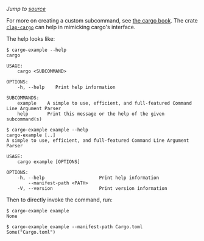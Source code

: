 *Jump to [source](cargo-example.rs)*

For more on creating a custom subcommand, see [the cargo
book](https://doc.rust-lang.org/cargo/reference/external-tools.html#custom-subcommands).
The crate [`clap-cargo`](https://github.com/crate-ci/clap-cargo) can help in
mimicking cargo's interface.

The help looks like:
```console
$ cargo-example --help
cargo 

USAGE:
    cargo <SUBCOMMAND>

OPTIONS:
    -h, --help    Print help information

SUBCOMMANDS:
    example    A simple to use, efficient, and full-featured Command Line Argument Parser
    help       Print this message or the help of the given subcommand(s)

$ cargo-example example --help
cargo-example [..]
A simple to use, efficient, and full-featured Command Line Argument Parser

USAGE:
    cargo example [OPTIONS]

OPTIONS:
    -h, --help                    Print help information
        --manifest-path <PATH>    
    -V, --version                 Print version information

```

Then to directly invoke the command, run:
```console
$ cargo-example example
None

$ cargo-example example --manifest-path Cargo.toml
Some("Cargo.toml")

```
